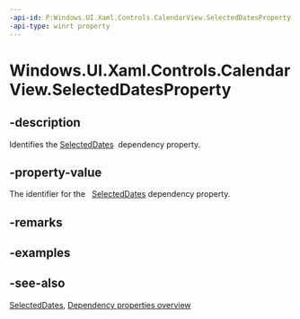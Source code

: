 ```yaml
---
-api-id: P:Windows.UI.Xaml.Controls.CalendarView.SelectedDatesProperty
-api-type: winrt property
---
```


<!-- Property syntax
public Windows.UI.Xaml.DependencyProperty SelectedDatesProperty { get; }
-->

# Windows.UI.Xaml.Controls.CalendarView.SelectedDatesProperty

## -description
Identifies the [SelectedDates](calendarview_selecteddates.md)  dependency property.



## -property-value
The identifier for the   [SelectedDates](calendarview_selecteddates.md) dependency property.

## -remarks

## -examples

## -see-also
[SelectedDates](calendarview_selecteddates.md), [Dependency properties overview](/windows/uwp/xaml-platform/dependency-properties-overview)
